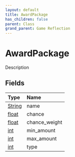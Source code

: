```yaml
---
layout: default
title: AwardPackage
has_children: false
parent: Class
grand_parent: Game Reflection
---
```

# AwardPackage
Description 

## Fields

| Type | Name |
|:----------|:--------------|
| [String](/riftbreaker-wiki/docs/game-reflection/components/string/) | name |
| [float](/riftbreaker-wiki/docs/game-reflection/components/float/) | chance |
| [float](/riftbreaker-wiki/docs/game-reflection/components/float/) | chance_weight |
| [int](/riftbreaker-wiki/docs/game-reflection/enums/int/) | min_amount |
| [int](/riftbreaker-wiki/docs/game-reflection/enums/int/) | max_amount |
| [int](/riftbreaker-wiki/docs/game-reflection/enums/int/) | type |

